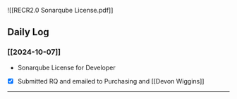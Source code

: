 ![[RECR2.0 Sonarqube License.pdf]]

## Daily Log
### [[2024-10-07]]
- Sonarqube License for Developer
- [x] Submitted RQ and emailed to Purchasing and [[Devon Wiggins]]
---
